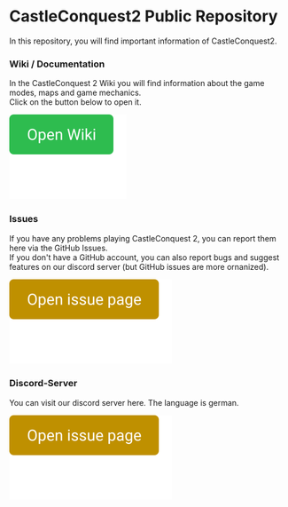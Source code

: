 # CastleConquest2 Public Repository
In this repository, you will find important information of CastleConquest2.

### Wiki / Documentation
In the CastleConquest 2 Wiki you will find information about the game modes, maps and game mechanics.  
Click on the button below to open it.
  
[![Go to the wiki](https://raw.githubusercontent.com/ChaosSquad/CastleConquest2-Public/main/icons/wiki-button.svg)](https://github.com/ChaosSquad/CastleConquest2-Public/wiki)

### Issues
If you have any problems playing CastleConquest 2, you can report them here via the GitHub Issues.  
If you don't have a GitHub account, you can also report bugs and suggest features on our discord server (but GitHub issues are more ornanized).
  
[![Go to the issue page](https://raw.githubusercontent.com/ChaosSquad/CastleConquest2-Public/main/icons/issues-button.svg)](https://github.com/ChaosSquad/CastleConquest2-Public/issues)

### Discord-Server
You can visit our discord server here. The language is german.
  
[![Go to the issue page](https://raw.githubusercontent.com/ChaosSquad/CastleConquest2-Public/main/icons/issues-button.svg)](https://discord.gg/6Vug8J6XET)
